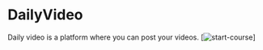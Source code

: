 # DailyVideo
Daily video is a platform where you can post your videos.
[![start-course](https://www.google.com/)]
